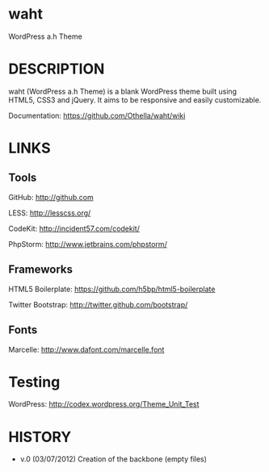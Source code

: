 # waht
WordPress a.h Theme

# DESCRIPTION

waht (WordPress a.h Theme) is a blank WordPress theme built using HTML5, CSS3 and jQuery.
It aims to be responsive and easily customizable.

Documentation:
    https://github.com/Othella/waht/wiki

# LINKS

## Tools

GitHub:
    http://github.com

LESS:
    http://lesscss.org/

CodeKit:
    http://incident57.com/codekit/

PhpStorm:
    http://www.jetbrains.com/phpstorm/

## Frameworks

HTML5 Boilerplate:
    https://github.com/h5bp/html5-boilerplate

Twitter Bootstrap:
    http://twitter.github.com/bootstrap/

## Fonts

Marcelle:
    http://www.dafont.com/marcelle.font

# Testing

WordPress:
    http://codex.wordpress.org/Theme_Unit_Test

# HISTORY

* v.0 (03/07/2012)
    Creation of the backbone (empty files)